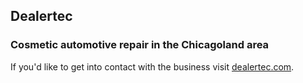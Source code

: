 ## Dealertec

### Cosmetic automotive repair in the Chicagoland area

If you'd like to get into contact with the business visit [dealertec.com](http://dealertec.com).